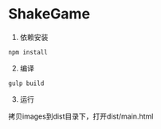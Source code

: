# ShakeGame

1. 依赖安装
```
npm install
```

2. 编译
```
gulp build
```

3. 运行

拷贝images到dist目录下，打开dist/main.html